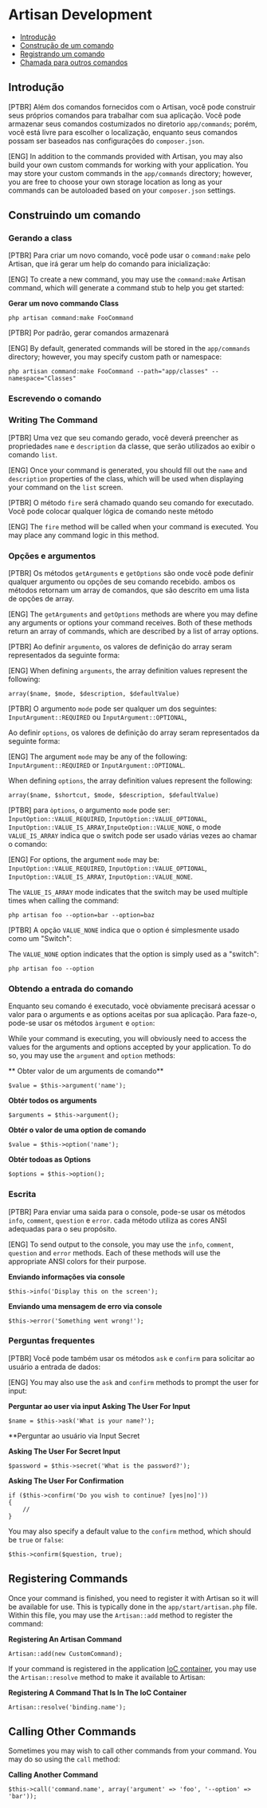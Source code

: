 # Artisan Development

- [Introdução](#introduction)
- [Construção de um comando](#building-a-command)
- [Registrando um comando](#registering-commands)
- [Chamada para outros comandos](#calling-other-commands)

<a name="introduction"></a>
## Introdução

[PTBR]
 Além dos comandos fornecidos com o Artisan, você pode construir seus próprios comandos para trabalhar com sua aplicação. Você pode armazenar seus comandos costumizados no diretorio `app/commands`; porém, você está livre para escolher o localização, enquanto seus comandos possam ser baseados nas configurações do `composer.json`.
 

[ENG]
In addition to the commands provided with Artisan, you may also build your own custom commands for working with your application. You may store your custom commands in the `app/commands` directory; however, you are free to choose your own storage location as long as your commands can be autoloaded based on your `composer.json` settings.



<a name="building-a-command"></a>
## Construindo um comando

### Gerando a class

[PTBR]
Para criar um novo comando, você pode usar o `command:make` pelo Artisan, que irá gerar um help do comando para inicialização: 


[ENG]
To create a new command, you may use the `command:make` Artisan command, which will generate a command stub to help you get started:

**Gerar um novo commando Class**

	php artisan command:make FooCommand

[PTBR]
Por padrão, gerar comandos armazenará

[ENG]
By default, generated commands will be stored in the `app/commands` directory; however, you may specify custom path or namespace:

	php artisan command:make FooCommand --path="app/classes" --namespace="Classes"


### Escrevendo o comando
### Writing The Command

[PTBR]
Uma vez que seu comando gerado, você deverá preencher as propriedades `name` e `description` da classe, que serão utilizados ao exibir o comando `list`.

[ENG]
Once your command is generated, you should fill out the `name` and `description` properties of the class, which will be used when displaying your command on the `list` screen.

[PTBR]
O método `fire` será chamado quando seu comando for executado. Você pode  colocar qualquer lógica de comando neste método

[ENG]
The `fire` method will be called when your command is executed. You may place any command logic in this method.

### Opções e argumentos

[PTBR]
Os métodos `getArguments` e `getOptions` são onde você pode definir qualquer argumento ou opções de seu comando recebido.
ambos os métodos retornam um array de comandos, que são descrito em uma lista de opções de array.

[ENG]
The `getArguments` and `getOptions` methods are where you may define any arguments or options your command receives. Both of these methods return an array of commands, which are described by a list of array options.

[PTBR]
Ao definir `argumento`, os valores de definição do array seram representados da seguinte forma:

[ENG]
When defining `arguments`, the array definition values represent the following:

	array($name, $mode, $description, $defaultValue)


[PTBR]
O argumento `mode` pode ser qualquer um dos seguintes: `InputArgument::REQUIRED` ou `ÌnputArgument::OPTIONAL`,

Ao definir `options`, os valores de definição do array seram representados da seguinte forma:


[ENG]
The argument `mode` may be any of the following: `InputArgument::REQUIRED` or `InputArgument::OPTIONAL`.

When defining `options`, the array definition values represent the following:

	array($name, $shortcut, $mode, $description, $defaultValue)

[PTBR]
para `òptions`, o argumento `mode` pode ser: `ÌnputOption::VALUE_REQUIRED`, `InputOption::VALUE_OPTIONAL`, `
InputOption::VALUE_IS_ARRAY`,`InputeOption::VALUE_NONE`,
o mode `VALUE_IS_ARRAY`  indica que o switch pode ser usado várias vezes ao chamar o comando:

[ENG]
For options, the argument `mode` may be: `InputOption::VALUE_REQUIRED`, `InputOption::VALUE_OPTIONAL`, `InputOption::VALUE_IS_ARRAY`, `InputOption::VALUE_NONE`.

The `VALUE_IS_ARRAY` mode indicates that the switch may be used multiple times when calling the command:

	php artisan foo --option=bar --option=baz

[PTBR]
A opção `VALUE_NONE` indica que o option é simplesmente usado como um "Switch":

The `VALUE_NONE` option indicates that the option is simply used as a "switch":

	php artisan foo --option

### Obtendo a entrada do comando

Enquanto seu comando é executado, vocè obviamente precisará acessar o valor para o arguments e as options aceitas por sua
aplicação. Para faze-o, pode-se usar os métodos `àrgument` e `option`:

While your command is executing, you will obviously need to access the values for the arguments and options accepted by your application. To do so, you may use the `argument` and `option` methods:


** Obter valor de um arguments de comando**

	$value = $this->argument('name');

**Obtér todos os arguments**

	$arguments = $this->argument();

**Obtér o valor de uma option de comando**

	$value = $this->option('name');

**Obtér todoas as Options**

	$options = $this->option();


### Escrita

[PTBR]
Para enviar uma saida para o console, pode-se usar os métodos `info`, `comment`, `question` e `error`. cada método
utiliza as cores ANSI adequadas para o seu propósito.

[ENG]
To send output to the console, you may use the `info`, `comment`, `question` and `error` methods. Each of these methods will use the appropriate ANSI colors for their purpose.

**Enviando informações via console**

	$this->info('Display this on the screen');


**Enviando uma mensagem de erro via console**

	$this->error('Something went wrong!');

### Perguntas frequentes

[PTBR]
Você pode também usar os métodos `ask` e `confirm` para solicitar ao usuário a entrada de dados:

[ENG]
You may also use the `ask` and `confirm` methods to prompt the user for input:

**Perguntar ao user via input**
**Asking The User For Input**

	$name = $this->ask('What is your name?');

**Perguntar ao usuário via Input Secret

**Asking The User For Secret Input**

	$password = $this->secret('What is the password?');

**Asking The User For Confirmation**

	if ($this->confirm('Do you wish to continue? [yes|no]'))
	{
		//
	}

You may also specify a default value to the `confirm` method, which should be `true` or `false`:

	$this->confirm($question, true);

<a name="registering-commands"></a>
## Registering Commands

Once your command is finished, you need to register it with Artisan so it will be available for use. This is typically done in the `app/start/artisan.php` file. Within this file, you may use the `Artisan::add` method to register the command:

**Registering An Artisan Command**

	Artisan::add(new CustomCommand);

If your command is registered in the application [IoC container](/docs/ioc), you may use the `Artisan::resolve` method to make it available to Artisan:

**Registering A Command That Is In The IoC Container**

	Artisan::resolve('binding.name');

<a name="calling-other-commands"></a>
## Calling Other Commands

Sometimes you may wish to call other commands from your command. You may do so using the `call` method:

**Calling Another Command**

	$this->call('command.name', array('argument' => 'foo', '--option' => 'bar'));
